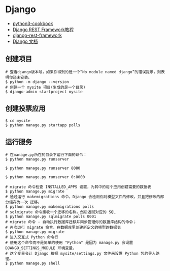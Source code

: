 # Django 
- [python3-cookbook](https://python3-cookbook.readthedocs.io/zh_CN/latest/chapters/p01_data_structures_algorithms.html)  
- [Django REST Framework教程](https://www.django.cn/course/show-20.html)  
- [django-rest-framework](https://www.django-rest-framework.org/)  
- [Django 文档](https://docs.djangoproject.com/zh-hans/2.2/)

## 创建项目
```
# 查看django版本号，如果你得到的是一个“No module named django”的错误提示，则表明你还未安装。
$ python -m django --version
# 创建一个 mysite 项目(生成的是一个目录)
$ django-admin startproject mysite
```

## 创建投票应用
```buildoutcfg
$ cd mysite
$ python manage.py startapp polls
```

## 运行服务
```buildoutcfg
# 在manage.py所在的目录下运行下面的命令：
$ python manage.py runserver

$ python manage.py runserver 8080

$ python manage.py runserver 0:8000
```

```buildoutcfg
# migrate 命令检查 INSTALLED_APPS 设置，为其中的每个应用创建需要的数据表
$ python manage.py migrate
# 通过运行 makemigrations 命令，Django 会检测你对模型文件的修改，并且把修改的部分储存为一次 迁移。
$ python manage.py makemigrations polls
# sqlmigrate 命令接收一个迁移的名称，然后返回对应的 SQL
$ python manage.py sqlmigrate polls 0001
# migrate 命令 - 自动执行数据库迁移并同步管理你的数据库结构的命令；
# 再次运行 migrate 命令，在数据库里创建新定义的模型的数据表
$ python manage.py migrate
# 进入交互式 Python 命令行
# 使用这个命令而不是简单的使用 "Python" 是因为 manage.py 会设置 DJANGO_SETTINGS_MODULE 环境变量，
# 这个变量会让 Django 根据 mysite/settings.py 文件来设置 Python 包的导入路径。
$ python manage.py shell
```
